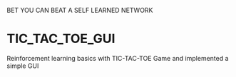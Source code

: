 BET YOU CAN BEAT A SELF LEARNED NETWORK

# TIC_TAC_TOE_GUI
Reinforcement learning basics with TIC-TAC-TOE Game and implemented a simple GUI
